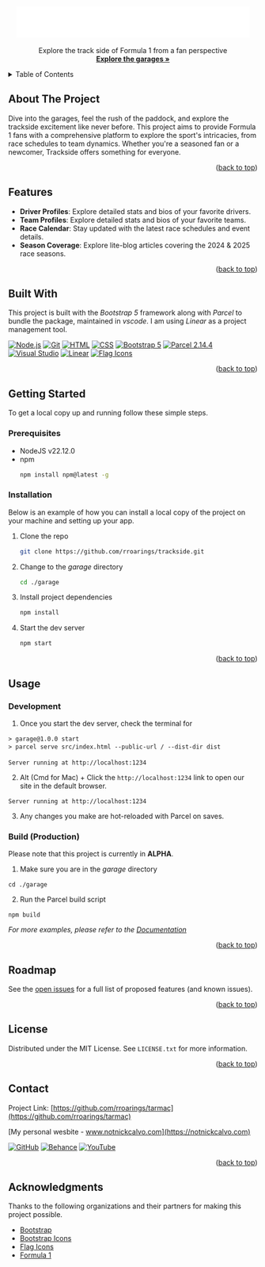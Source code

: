 <!-- PROJECT LOGO -->
<div align="center">
  <a href="https://github.com/rroarings/tarmac">
    <img src="/garage/src/assets/img/logos/trackside-logowhite.png" alt="Logo">
  </a>

<br>

  <p align="center">
    Explore the track side of Formula 1 from a fan perspective
    <br />
    <a href="#"><strong>Explore the garages »</strong></a>
  </p>
</div>


<!-- TABLE OF CONTENTS -->
<details>
  <summary>Table of Contents</summary>
  <ol>
    <li>
      <a href="#about-the-project">About The Project</a>
      <ul>
        <li><a href="#features">Features</a></li>
        <li><a href="#built-with">Built With</a></li>
      </ul>
    </li>
    <li>
      <a href="#getting-started">Getting Started</a>
      <ul>
        <li><a href="#prerequisites">Prerequisites</a></li>
        <li><a href="#installation">Installation</a></li>
      </ul>
    </li>
    <li><a href="#usage">Usage</a></li>
    <li><a href="#contributing">Contributing</a></li>
    <li><a href="#roadmap">Roadmap</a></li>
    <li><a href="#license">License</a></li>
    <li><a href="#contact">Contact</a></li>
    <li><a href="#acknowledgments">Acknowledgments</a></li>
  </ol>
</details>


<!-- ABOUT THE PROJECT -->
## About The Project


Dive into the garages, feel the rush of the paddock, and explore the trackside excitement like never before. This project aims to provide Formula 1 fans with a comprehensive platform to explore the sport's intricacies, from race schedules to team dynamics. Whether you're a seasoned fan or a newcomer, Trackside offers something for everyone.

<p align="right">(<a href="#readme-top">back to top</a>)</p>

## Features
- **Driver Profiles**: Explore detailed stats and bios of your favorite drivers.
- **Team Profiles**: Explore detailed stats and bios of your favorite teams.
- **Race Calendar**: Stay updated with the latest race schedules and event details.
- **Season Coverage**: Explore lite-blog articles covering the 2024 & 2025 race seasons.
  
<p align="right">(<a href="#readme-top">back to top</a>)</p>

## Built With


This project is built with the *Bootstrap 5* framework along with *Parcel* to bundle the package, maintained in *vscode*. I am using *Linear* as a project management tool.

[![Node.js](https://img.shields.io/badge/Node.js-339933?logo=Node.js&logoColor=white)](https://nodejs.org/en/download)
[![Git](https://img.shields.io/badge/Git-F05032?logo=git&logoColor=fff)](https://git-scm.com/)
[![HTML](https://img.shields.io/badge/HTML-%23E34F26.svg?logo=html5&logoColor=white)](https://developer.mozilla.org/en-US/docs/Web/HTML)
[![CSS](https://img.shields.io/badge/CSS-1572B6?logo=css3&logoColor=fff)](https://developer.mozilla.org/en-US/docs/Web/CSS)
[![Bootstrap 5](https://img.shields.io/badge/Bootstrap_5-blueviolet?logo=bootstrap&logoColor=white)](https://getbootstrap.com/)
[![Parcel 2.14.4](https://img.shields.io/badge/Parcel_2.14.4-orange?logo=npm&logoColor=white)](https://parceljs.org/)
[![Visual Studio](https://custom-icon-badges.demolab.com/badge/Visual%20Studio-5C2D91.svg?&logo=visual-studio&logoColor=white)](https://visualstudio.microsoft.com/)
[![Linear](https://img.shields.io/badge/Linear-5E6AD2?logo=linear&logoColor=fff)](https://linear.app/)
[![Flag Icons](https://img.shields.io/badge/Flag_Icons-918b22?logo=flag&logoColor=fff)](https://flagicons.lipis.dev/)




<p align="right">(<a href="#readme-top">back to top</a>)</p>



<!-- GETTING STARTED -->
## Getting Started

To get a local copy up and running follow these simple steps.

### Prerequisites

* NodeJS v22.12.0
* npm
  ```sh
  npm install npm@latest -g
  ```

### Installation

Below is an example of how you can install a local copy of the project on your machine and setting up your app. 

1. Clone the repo
   ```sh
   git clone https://github.com/rroarings/trackside.git
   ```
2. Change to the *garage* directory
   ```sh
   cd ./garage
   ```
3. Install project dependencies
   ```sh
   npm install
   ```
4. Start the dev server
   ```sh
   npm start
   ```

<p align="right">(<a href="#readme-top">back to top</a>)</p>



<!-- USAGE EXAMPLES -->
## Usage

### Development

1. Once you start the dev server, check the terminal for
```
> garage@1.0.0 start
> parcel serve src/index.html --public-url / --dist-dir dist

Server running at http://localhost:1234
```

2. Alt (Cmd for Mac) + Click the ```http://localhost:1234``` link to open our site in the default browser.

```
Server running at http://localhost:1234
```

3. Any changes you make are hot-reloaded with Parcel on saves.


### Build (Production)

Please note that this project is currently in **ALPHA**.


1. Make sure you are in the *garage* directory
```
cd ./garage
```

2. Run the Parcel build script
```
npm build
```

_For more examples, please refer to the [Documentation](https://example.com)_


<p align="right">(<a href="#readme-top">back to top</a>)</p>




<!-- ROADMAP -->
## Roadmap



See the [open issues](https://github.com/rroarings/tarmac/issues) for a full list of proposed features (and known issues).

<p align="right">(<a href="#readme-top">back to top</a>)</p>



<!-- LICENSE -->
## License

Distributed under the MIT License. See `LICENSE.txt` for more information.

<p align="right">(<a href="#readme-top">back to top</a>)</p>



<!-- CONTACT -->
## Contact
Project Link: [https://github.com/rroarings/tarmac](https://github.com/rroarings/tarmac)

[My personal wesbite - www.notnickcalvo.com](https://notnickcalvo.com) 


[![GitHub](https://img.shields.io/badge/GitHub-%23121011.svg?logo=github&logoColor=white)](https://github.com/rroarings/tarmac)
[![Behance](https://img.shields.io/badge/Behance-0054F7?logo=behance&logoColor=white)](https://www.behance.net/nickcalvo)
[![YouTube](https://img.shields.io/badge/YouTube-%23FF0000.svg?logo=YouTube&logoColor=white)](https://www.youtube.com/@ovlack)

<p align="right">(<a href="#readme-top">back to top</a>)</p>



<!-- ACKNOWLEDGMENTS -->
## Acknowledgments

Thanks to the following organizations and their partners for making this project possible.

* [Bootstrap](https://getbootstrap.com)
* [Bootstrap Icons](https://icons.getbootstrap.com/)
* [Flag Icons](https://)
* [Formula 1](https://www.formula1.com)


<!-- MARKDOWN LINKS & IMAGES -->
<!-- https://www.markdownguide.org/basic-syntax/#reference-style-links -->

